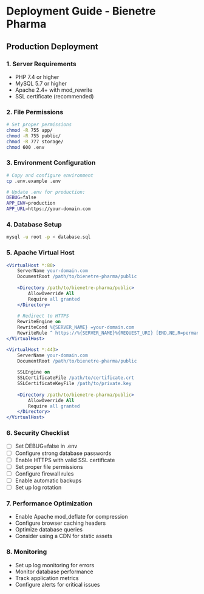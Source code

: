 # Deployment Guide - Bienetre Pharma

## Production Deployment

### 1. Server Requirements
- PHP 7.4 or higher
- MySQL 5.7 or higher
- Apache 2.4+ with mod_rewrite
- SSL certificate (recommended)

### 2. File Permissions
```bash
# Set proper permissions
chmod -R 755 app/
chmod -R 755 public/
chmod -R 777 storage/
chmod 600 .env
```

### 3. Environment Configuration
```bash
# Copy and configure environment
cp .env.example .env

# Update .env for production:
DEBUG=false
APP_ENV=production
APP_URL=https://your-domain.com
```

### 4. Database Setup
```bash
mysql -u root -p < database.sql
```

### 5. Apache Virtual Host
```apache
<VirtualHost *:80>
    ServerName your-domain.com
    DocumentRoot /path/to/bienetre-pharma/public
    
    <Directory /path/to/bienetre-pharma/public>
        AllowOverride All
        Require all granted
    </Directory>
    
    # Redirect to HTTPS
    RewriteEngine on
    RewriteCond %{SERVER_NAME} =your-domain.com
    RewriteRule ^ https://%{SERVER_NAME}%{REQUEST_URI} [END,NE,R=permanent]
</VirtualHost>

<VirtualHost *:443>
    ServerName your-domain.com
    DocumentRoot /path/to/bienetre-pharma/public
    
    SSLEngine on
    SSLCertificateFile /path/to/certificate.crt
    SSLCertificateKeyFile /path/to/private.key
    
    <Directory /path/to/bienetre-pharma/public>
        AllowOverride All
        Require all granted
    </Directory>
</VirtualHost>
```

### 6. Security Checklist
- [ ] Set DEBUG=false in .env
- [ ] Configure strong database passwords
- [ ] Enable HTTPS with valid SSL certificate
- [ ] Set proper file permissions
- [ ] Configure firewall rules
- [ ] Enable automatic backups
- [ ] Set up log rotation

### 7. Performance Optimization
- Enable Apache mod_deflate for compression
- Configure browser caching headers
- Optimize database queries
- Consider using a CDN for static assets

### 8. Monitoring
- Set up log monitoring for errors
- Monitor database performance
- Track application metrics
- Configure alerts for critical issues
